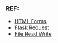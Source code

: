 ### REF:

* [HTML Forms](https://www.w3schools.com/html/html_forms.asp)
* [Flask Request](https://flask.palletsprojects.com/en/1.1.x/quickstart/#the-request-object)
* [File Read Write](https://www.w3schools.com/python/python_file_write.asp)
